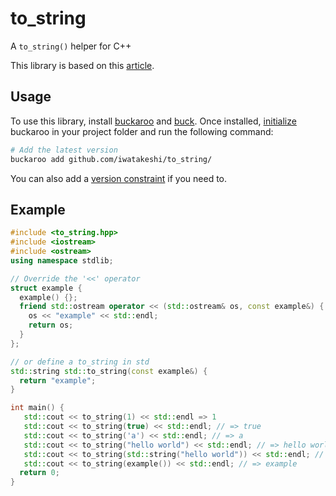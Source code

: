 # to_string
A `to_string()` helper for C++

This library is based on this [article](https://www.fluentcpp.com/2017/06/06/using-tostring-custom-types-cpp/).

## Usage

To use this library, install [buckaroo](https://github.com/LoopPerfect/buckaroo/wiki/Installation#buckaroo) and [buck](https://github.com/LoopPerfect/buckaroo/wiki/Installation#buck). Once installed, [initialize](https://github.com/LoopPerfect/buckaroo/wiki/Commands#init) buckaroo in your project folder and run the following command:

```bash
# Add the latest version
buckaroo add github.com/iwatakeshi/to_string/
```
You can also add a [version constraint](https://github.com/LoopPerfect/buckaroo/wiki/Version-Constraints-DSL) if you need to.

## Example

```cpp
#include <to_string.hpp>
#include <iostream>
#include <ostream>
using namespace stdlib;

// Override the '<<' operator
struct example {
  example() {};
  friend std::ostream operator << (std::ostream& os, const example&) {
    os << "example" << std::endl;
    return os;
  }
};

// or define a to_string in std
std::string std::to_string(const example&) {
  return "example";
}

int main() {
   std::cout << to_string(1) << std::endl => 1
   std::cout << to_string(true) << std::endl; // => true
   std::cout << to_string('a') << std::endl; // => a
   std::cout << to_string("hello world") << std::endl; // => hello world
   std::cout << to_string(std::string("hello world")) << std::endl; // => hello world
   std::cout << to_string(example()) << std::endl; // => example
  return 0;
}
```
